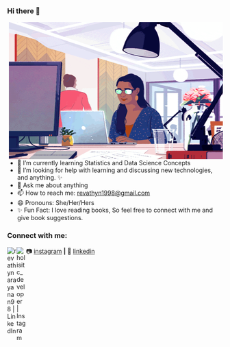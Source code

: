 ### Hi there 👋

<img align="right" alt="GIF" src="https://github.com/revathynarayanan98/revathynarayanan98/blob/main/code.gif?raw=true" width="500" height="320" />



- 🌱 I’m currently learning Statistics and Data Science Concepts
- 🤔 I’m looking for help with learning and discussing new technologies, and anything. ✨
- 💬 Ask me about anything
- 📫 How to reach me: revathyn1998@gmail.com
- 😄 Pronouns: She/Her/Hers
- ✨ Fun Fact: I love reading books, So feel free to connect with me and give book suggestions. 

### Connect with me:
[<img align="left" alt="revathynarayanan98 | LinkedIn" width="22px" src= "https://img.icons8.com/ultraviolet/500/000000/linkedin.png"/>][linkedin]
[<img align="left" alt="holisitc_developer | Instagram" width="22px" src="https://img.icons8.com/fluent/240/000000/instagram-new.png" />][instagram]




📷 [instagram][instagram] **|** 
👔 [linkedin][linkedin]



[instagram]: https://instagram.com/revathy.nn
[linkedin]: https://linkedin.com/in/revathynarayanan




  
